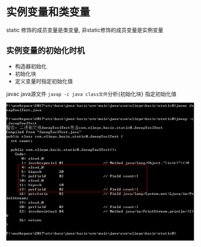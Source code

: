 # 实例变量和类变量

static 修饰的成员变量是类变量, 非static修饰的成员变量是实例变量


## 实例变量的初始化时机

+ 构造器初始化
+ 初始化块
+ 定义变量时指定初始化值

javac java源文件 `javap -c java class文件`分析{初始化块} 指定初始化值

![javap分析](https://github.com/ncc0706/java-basic/blob/master/src/main/resources/01.png "javap分析图")

